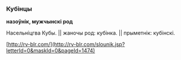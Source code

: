 ### Кубінцы
**назоўнік, мужчынскі род**

Насельніцгва Кубы. || жаночы род: кубінка. || прыметнік: кубінскі.

<a rel="author">[http://rv-blr.com/](http://rv-blr.com/slounik.jsp?letterId=0&maskId=0&pageId=1474)</a>
